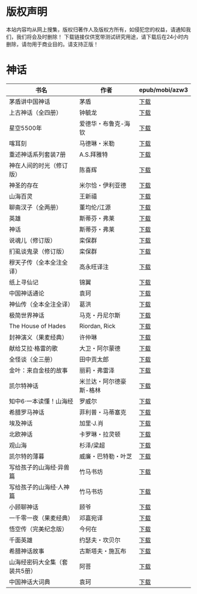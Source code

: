 # 版权声明

本站内容均从网上搜集，版权归著作人及版权方所有，如侵犯您的权益，请通知我们，我们将会及时删除！ 下载链接仅供宽带测试研究用途，请下载后在24小时内删除，请勿用于商业目的。请支持正版！

# 神话

| 书名 | 作者 | epub/mobi/azw3 |
| --- | --- | --- |
| 茅盾讲中国神话 | 茅盾 | [下载](https://url89.ctfile.com/f/31084289-1375492144-627120?p=8866) |
| 上古神话（全四册） | 钟毓龙 | [下载](https://url89.ctfile.com/f/31084289-1375500949-92326a?p=8866) |
| 星空5500年 | 爱德华・布鲁克-海钦 | [下载](https://url89.ctfile.com/f/31084289-1375501699-2bba66?p=8866) |
| 喀耳刻 | 马德琳・米勒 | [下载](https://url89.ctfile.com/f/31084289-1375506415-595930?p=8866) |
| 重述神话系列套装7册 | A.S.拜雅特 | [下载](https://url89.ctfile.com/f/31084289-1375506790-5f6b2e?p=8866) |
| 神在人间的时光（修订版） | 陈喜辉 | [下载](https://url89.ctfile.com/f/31084289-1357004272-ae9f00?p=8866) |
| 神圣的存在 | 米尔恰・伊利亚德 | [下载](https://url89.ctfile.com/f/31084289-1357004041-899065?p=8866) |
| 山海百灵 | 王新禧 | [下载](https://url89.ctfile.com/f/31084289-1357004023-a305af?p=8866) |
| 聊斋汊子（全两册） | 董均伦/江源 | [下载](https://url89.ctfile.com/f/31084289-1357003747-87ed89?p=8866) |
| 英雄 | 斯蒂芬・弗莱 | [下载](https://url89.ctfile.com/f/31084289-1356995575-9cd60e?p=8866) |
| 神话 | 斯蒂芬・弗莱 | [下载](https://url89.ctfile.com/f/31084289-1356995473-1daa2f?p=8866) |
| 说魂儿（修订版） | 栾保群 | [下载](https://url89.ctfile.com/f/31084289-1356987034-e97f8f?p=8866) |
| 扪虱谈鬼录（修订版） | 栾保群 | [下载](https://url89.ctfile.com/f/31084289-1356987067-dc3d81?p=8866) |
| 穆天子传（全本全注全译） | 高永旺译注 | [下载](https://url89.ctfile.com/f/31084289-1356982456-b023c2?p=8866) |
| 纸上寻仙记 | 锦翼 | [下载](https://url89.ctfile.com/f/31084289-1357054243-e7b44f?p=8866) |
| 中国神话通论 | 袁珂 | [下载](https://url89.ctfile.com/f/31084289-1357049314-f5b7b8?p=8866) |
| 神仙传（全本全注全译） | 葛洪 | [下载](https://url89.ctfile.com/f/31084289-1357045663-b8eb2f?p=8866) |
| 极简世界神话 | 马克・丹尼尔斯 | [下载](https://url89.ctfile.com/f/31084289-1357042600-e34866?p=8866) |
| The House of Hades | Riordan, Rick | [下载](https://url89.ctfile.com/f/31084289-1357034689-d4bc80?p=8866) |
| 封神演义（果麦经典） | 许仲琳 | [下载](https://url89.ctfile.com/f/31084289-1357033483-c79eaa?p=8866) |
| 献给艾拉·格雷的歌 | 大卫・阿尔蒙德 | [下载](https://url89.ctfile.com/f/31084289-1357032283-7bd194?p=8866) |
| 全怪谈（全三册） | 田中贡太郎 | [下载](https://url89.ctfile.com/f/31084289-1357032217-dba52f?p=8866) |
| 金叶：来自金枝的故事 | 丽莉・弗雷泽 | [下载](https://url89.ctfile.com/f/31084289-1357028533-53157f?p=8866) |
| 凯尔特神话 | 米兰达・阿尔德豪斯-格林 | [下载](https://url89.ctfile.com/f/31084289-1357026139-d5e318?p=8866) |
| 知中6·一本读懂！山海经 | 罗威尔 | [下载](https://url89.ctfile.com/f/31084289-1357025233-398c4e?p=8866) |
| 希腊罗马神话 | 菲利普・马蒂塞克 | [下载](https://url89.ctfile.com/f/31084289-1357025155-94a814?p=8866) |
| 埃及神话 | 加里·J.肖 | [下载](https://url89.ctfile.com/f/31084289-1357025149-2a44c7?p=8866) |
| 北欧神话 | 卡罗琳・拉灵顿 | [下载](https://url89.ctfile.com/f/31084289-1357025152-b17f78?p=8866) |
| 观山海 | 杉泽/梁超 | [下载](https://url89.ctfile.com/f/31084289-1357024672-aac4e1?p=8866) |
| 凯尔特的薄暮 | 威廉・巴特勒・叶芝  | [下载](https://url89.ctfile.com/f/31084289-1357023673-2bd6c4?p=8866) |
| 写给孩子的山海经·异兽篇 | 竹马书坊 | [下载](https://url89.ctfile.com/f/31084289-1357021321-ab85f8?p=8866) |
| 写给孩子的山海经·人神篇 | 竹马书坊 | [下载](https://url89.ctfile.com/f/31084289-1357021315-1732de?p=8866) |
| 小顾聊神话 | 顾爷 | [下载](https://url89.ctfile.com/f/31084289-1357014874-6a0964?p=8866) |
| 一千零一夜（果麦经典） | 邓嘉宛译 | [下载](https://url89.ctfile.com/f/31084289-1357011433-69e0ef?p=8866) |
| 悟空传（完美纪念版） | 今何在 | [下载](https://url89.ctfile.com/f/31084289-1357009351-e1b571?p=8866) |
| 千面英雄 | 约瑟夫・坎贝尔 | [下载](https://url89.ctfile.com/f/31084289-1357009183-8d9fea?p=8866) |
| 希腊神话故事 | 古斯塔夫・施瓦布 | [下载](https://url89.ctfile.com/f/31084289-1357007698-6aab03?p=8866) |
| 山海经密码大全集（套装共5册） | 阿菩 | [下载](https://url89.ctfile.com/f/31084289-1357006714-464296?p=8866) |
| 中国神话大词典 | 袁珂 | [下载](https://url89.ctfile.com/f/31084289-1357004944-935a61?p=8866) |

